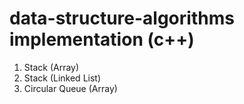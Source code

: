# data-structure-algorithms implementation (c++)

1) Stack (Array)
2)  Stack (Linked List)
3)  Circular Queue (Array)
